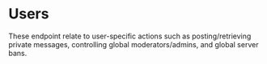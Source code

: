 # Users

These endpoint relate to user-specific actions such as posting/retrieving private messages,
controlling global moderators/admins, and global server bans.
